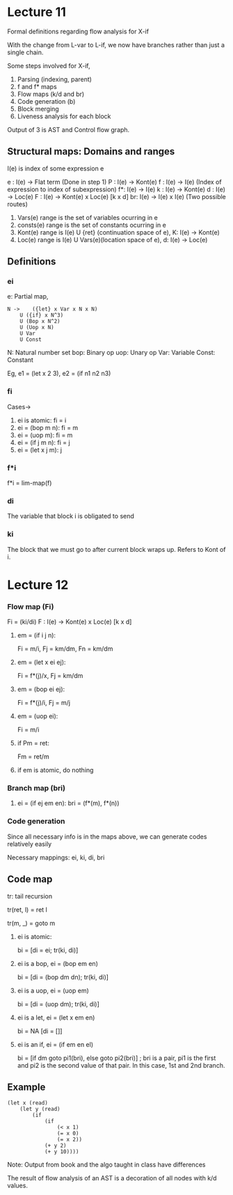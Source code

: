 # Lecture 11

Formal definitions regarding flow analysis for X-if

With the change from L-var to L-if, we now have branches rather than just a single chain.

Some steps involved for X-if, 

1. Parsing (indexing, parent)
2. f and f* maps
3. Flow maps (k/d and br)
4. Code generation (b)
5. Block merging
6. Liveness analysis for each block

Output of 3 is AST and Control flow graph.

## Structural maps: Domains and ranges

I(e) is index of some expression e

e : I(e) -> Flat term (Done in step 1)
P : I(e) -> Kont(e)
f : I(e) -> I(e) (Index of expression to index of subexpression)
f*: I(e) -> I(e)
k : I(e) -> Kont(e)
d : I(e) -> Loc(e)
F : I(e) -> Kont(e) x Loc(e) [k x d]
br: I(e) -> I(e) x I(e) (Two possible routes)

1. Vars(e) range is the set of variables ocurring in e
2. consts(e) range is the set of constants ocurring in e
3. Kont(e) range is I(e) U {ret} (continuation space of e), K: I(e) -> Kont(e)
4. Loc(e) range is I(e) U Vars(e)(location space of e), d: I(e) -> Loc(e)

## Definitions

### ei

e: Partial map, 
```
N -> 	({let} x Var x N x N) 
	U ({if} x N^3) 
	U (Bop x N^2) 
	U (Uop x N) 
	U Var 
	U Const
```

N: Natural number set
bop: Binary op
uop: Unary op
Var: Variable
Const: Constant

Eg, e1 = (let x 2 3), e2 = (if n1 n2 n3)

### fi

Cases->

1. ei is atomic: fi = i
2. ei = (bop m n): fi = m
3. ei = (uop m): fi = m
4. ei = (if j m n): fi = j
5. ei = (let x j m): j

### f*i

f*i = lim-map(f)

### di

The variable that block i is obligated to send

### ki

The block that we must go to after current block wraps up. Refers to Kont of i.

# Lecture 12

### Flow map (Fi)

Fi = (ki/di)
F : I(e) -> Kont(e) x Loc(e) [k x d]

1. em = (if i j n): 

	Fi = m/i, Fj = km/dm, Fn = km/dm

2. em = (let x ei ej): 

	Fi = f\*(j)/x, Fj = km/dm
	
3. em = (bop ei ej): 

	Fi = f\*(j)/i, Fj = m/j
	
4. em = (uop ei): 

	Fi = m/i
	
5. if Pm = ret: 

	Fm = ret/m
	
6. if em is atomic, do nothing

### Branch map (bri)

1. ei = (if ej em en): bri = (f\*(m), f\*(n))

### Code generation

Since all necessary info is in the maps above, we can generate codes relatively easily

Necessary mappings: ei, ki, di, bri

## Code map

tr: tail recursion

tr(ret, l) = ret l

tr(m, _) = goto m

1. ei is atomic:

	bi = [di = ei; tr(ki, di)]
	
2. ei is a bop, ei = (bop em en)
	
	bi = [di = (bop dm dn); tr(ki, di)]
	
3. ei is a uop, ei = (uop em)

	bi = [di = (uop dm); tr(ki, di)]
	
4. ei is a let, ei = (let x em en)

	bi = NA [di = []]
	
5. ei is an if, ei = (if em en el)

	bi = [if dm goto pi1(bri), else goto pi2(bri)] ; bri is a pair, pi1 is the first and pi2 is the second value of that pair. In this case, 1st and 2nd branch.


## Example

```
(let x (read)
	(let y (read)
		(if	
			(if
				(< x 1)
				(= x 0)
				(= x 2))
			(+ y 2)
			(+ y 10))))
```

Note: Output from book and the algo taught in class have differences

The result of flow analysis of an AST is a decoration of all nodes with k/d values.






